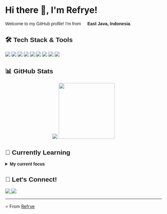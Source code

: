# Hi there 👋, I'm Refrye!

<link rel="preconnect" href="https://fonts.googleapis.com">
<link rel="preconnect" href="https://fonts.gstatic.com" crossorigin>
<link href="https://fonts.googleapis.com/css2?family=Poppins&display=swap" rel="stylesheet">

<div style="font-family: 'Poppins', sans-serif;">

Welcome to my GitHub profile! I'm from <img src="https://cdn-icons-png.flaticon.com/512/939/939651.png" width="13"/> <b>East Java, Indonesia</b>.

## 🛠️ Tech Stack & Tools

<p>
  <img src="https://img.shields.io/badge/OS-Windows-0078D6?logo=windows&logoColor=white" />
  <img src="https://img.shields.io/badge/Editor-VS_Code-007ACC?logo=visualstudiocode&logoColor=white"/>
  <img src="https://img.shields.io/badge/Code-Java-007396?logo=java&logoColor=white"/>
  <img src="https://img.shields.io/badge/Code-HTML-E34F26?logo=html5&logoColor=white"/>
  <img src="https://img.shields.io/badge/Code-CSS-1572B6?logo=css3&logoColor=white"/>
  <img src="https://img.shields.io/badge/Code-Python-3776AB?logo=python&logoColor=white"/>
  <img src="https://img.shields.io/badge/Code-C++-00599C?logo=c%2B%2B&logoColor=white"/>
  <img src="https://img.shields.io/badge/Code-PHP-777BB4?logo=php&logoColor=white"/>
  <img src="https://img.shields.io/badge/Code-JavaScript-F7DF1E?logo=javascript&logoColor=black"/>
</p>

## 📊 GitHub Stats

<div align="center">
<p>
<img src="https://github-readme-stats.vercel.app/api?username=Refrye&hide=contribs,prs&show_icons=true&hide_border=true&title_color=000" />
<img src="https://github-readme-stats.vercel.app/api/top-langs/?username=Refrye&layout=compact" height=180 />
</p>
</div>

## 🌱 Currently Learning

<details>
  <summary><strong>My current focus</strong></summary>
  <br>
  <ul>
    <li>👀 Interested in technology exploration</li> 
    <li>🌱 Learning Java, HTML, CSS, Python, C++, PHP, JavaScript</li> 
    <li>💞️ Open to collaboration opportunities</li> 
    <li>📫 How to reach me: Available on Facebook for tech discussions</li>
  </ul>
</details>

## 🤝 Let's Connect!

<p>
  <a href="#">
    <img src="https://img.shields.io/badge/Facebook-1877F2?style=for-the-badge&logo=facebook&logoColor=white" />
  </a>
  <a href="#">
    <img src="https://img.shields.io/badge/GitHub-100000?style=for-the-badge&logo=github&logoColor=white" />
  </a>
</p>

</div>

---

⭐️ From [Refrye](https://github.com/Refrye)